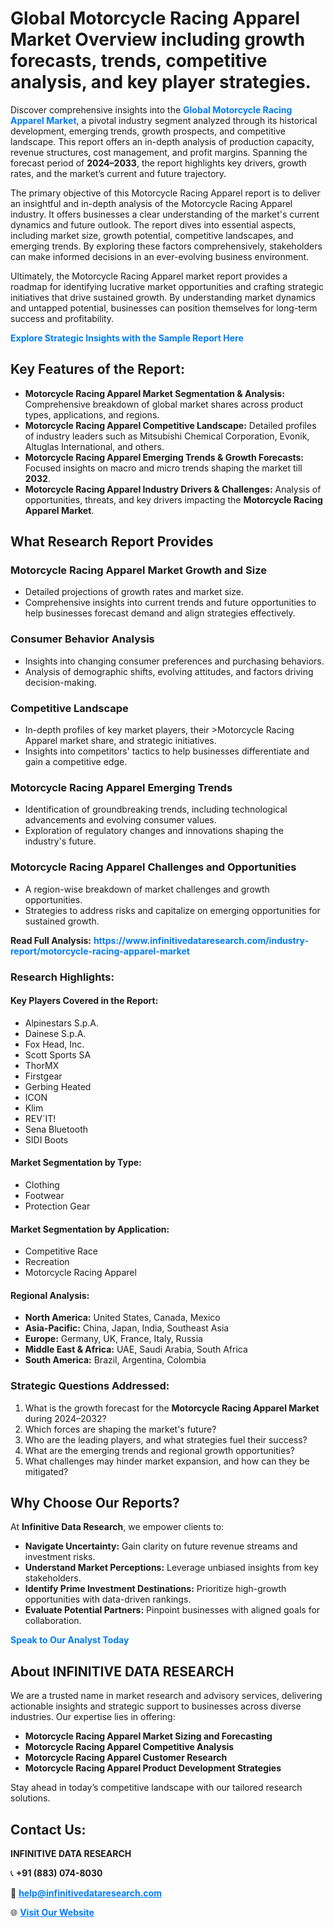 <h1>Global Motorcycle Racing Apparel Market Overview including growth forecasts, trends, competitive analysis, and key player strategies.</h1>
<p>
Discover comprehensive insights into the 
<a href="https://www.infinitivedataresearch.com/industry-report/motorcycle-racing-apparel-market" rel="dofollow" style="color: #007BFF; text-decoration: none;"><strong>Global Motorcycle Racing Apparel Market</strong></a>, a pivotal industry segment analyzed through its historical development, emerging trends, growth prospects, and competitive landscape. This report offers an in-depth analysis of production capacity, revenue structures, cost management, and profit margins. Spanning the forecast period of <strong>2024–2033</strong>, the report highlights key drivers, growth rates, and the market’s current and future trajectory.
</p>
<p>
The primary objective of this Motorcycle Racing Apparel report is to deliver an insightful and in-depth analysis of the Motorcycle Racing Apparel industry. It offers businesses a clear understanding of the market's current dynamics and future outlook. The report dives into essential aspects, including market size, growth potential, competitive landscapes, and emerging trends. By exploring these factors comprehensively, stakeholders can make informed decisions in an ever-evolving business environment.
</p>
<p>
Ultimately, the Motorcycle Racing Apparel market report provides a roadmap for identifying lucrative market opportunities and crafting strategic initiatives that drive sustained growth. By understanding market dynamics and untapped potential, businesses can position themselves for long-term success and profitability.
</p>
<p>
<a href="https://www.infinitivedataresearch.com/request-sample/reportId=101841" style="color: #007BFF; text-decoration: none;"><strong>Explore Strategic Insights with the Sample Report Here</strong></a>
</p>

<h2>Key Features of the Report:</h2>
<ul>
<li><strong>Motorcycle Racing Apparel Market Segmentation & Analysis:</strong> Comprehensive breakdown of global market shares across product types, applications, and regions.</li>
<li><strong>Motorcycle Racing Apparel Competitive Landscape:</strong> Detailed profiles of industry leaders such as Mitsubishi Chemical Corporation, Evonik, Altuglas International, and others.</li>
<li><strong>Motorcycle Racing Apparel Emerging Trends & Growth Forecasts:</strong> Focused insights on macro and micro trends shaping the market till <strong>2032</strong>.</li>
<li><strong>Motorcycle Racing Apparel Industry Drivers & Challenges:</strong> Analysis of opportunities, threats, and key drivers impacting the <strong>Motorcycle Racing Apparel Market</strong>.</li>
</ul>

<h2>What Research Report Provides</h2>
<h3>Motorcycle Racing Apparel Market Growth and Size</h3>
<ul>
<li>Detailed projections of growth rates and market size.</li>
<li>Comprehensive insights into current trends and future opportunities to help businesses forecast demand and align strategies effectively.</li>
</ul>

<h3>Consumer Behavior Analysis</h3>
<ul>
<li>Insights into changing consumer preferences and purchasing behaviors.</li>
<li>Analysis of demographic shifts, evolving attitudes, and factors driving decision-making.</li>
</ul>

<h3>Competitive Landscape</h3>
<ul>
<li>In-depth profiles of key market players, their >Motorcycle Racing Apparel market share, and strategic initiatives.</li>
<li>Insights into competitors' tactics to help businesses differentiate and gain a competitive edge.</li>
</ul>

<h3>Motorcycle Racing Apparel Emerging Trends</h3>
<ul>
<li>Identification of groundbreaking trends, including technological advancements and evolving consumer values.</li>
<li>Exploration of regulatory changes and innovations shaping the industry's future.</li>
</ul>

<h3>Motorcycle Racing Apparel Challenges and Opportunities</h3>
<ul>
<li>A region-wise breakdown of market challenges and growth opportunities.</li>
<li>Strategies to address risks and capitalize on emerging opportunities for sustained growth.</li>
</ul>
<p><strong>Read Full Analysis:</strong> <a href="https://www.infinitivedataresearch.com/industry-report/motorcycle-racing-apparel-market" rel="dofollow" style="color: #007BFF; text-decoration: none;"><strong>https://www.infinitivedataresearch.com/industry-report/motorcycle-racing-apparel-market</strong></a></p>
<h3>Research Highlights:</h3>
<h4>Key Players Covered in the Report:</h4>
<ul><li>Alpinestars S.p.A.</li><li>Dainese S.p.A.</li><li>Fox Head, Inc.</li><li>Scott Sports SA</li><li>ThorMX</li><li>Firstgear</li><li>Gerbing Heated</li><li>ICON</li><li>Klim</li><li>REV`IT!</li><li>Sena Bluetooth</li><li>SIDI Boots</li></ul>
<h4>Market Segmentation by Type:</h4>
<ul><li>Clothing</li><li>Footwear</li><li>Protection Gear</li></ul>
<h4>Market Segmentation by Application:</h4>
<ul><li>Competitive Race</li><li>Recreation</li><li>Motorcycle Racing Apparel</li></ul>

<h4>Regional Analysis:</h4>
<ul>
<li><strong>North America:</strong> United States, Canada, Mexico</li>
<li><strong>Asia-Pacific:</strong> China, Japan, India, Southeast Asia</li>
<li><strong>Europe:</strong> Germany, UK, France, Italy, Russia</li>
<li><strong>Middle East & Africa:</strong> UAE, Saudi Arabia, South Africa</li>
<li><strong>South America:</strong> Brazil, Argentina, Colombia</li>
</ul>

<h3>Strategic Questions Addressed:</h3>
<ol>
<li>What is the growth forecast for the <strong>Motorcycle Racing Apparel Market</strong> during 2024–2032?</li>
<li>Which forces are shaping the market's future?</li>
<li>Who are the leading players, and what strategies fuel their success?</li>
<li>What are the emerging trends and regional growth opportunities?</li>
<li>What challenges may hinder market expansion, and how can they be mitigated?</li>
</ol>

<h2>Why Choose Our Reports?</h2>
<p>At <strong>Infinitive Data Research</strong>, we empower clients to:</p>
<ul>
<li><strong>Navigate Uncertainty:</strong> Gain clarity on future revenue streams and investment risks.</li>
<li><strong>Understand Market Perceptions:</strong> Leverage unbiased insights from key stakeholders.</li>
<li><strong>Identify Prime Investment Destinations:</strong> Prioritize high-growth opportunities with data-driven rankings.</li>
<li><strong>Evaluate Potential Partners:</strong> Pinpoint businesses with aligned goals for collaboration.</li>
</ul>
<p><a href="https://www.infinitivedataresearch.com/industry-report/motorcycle-racing-apparel-market" rel="dofollow" style="color: #007BFF; text-decoration: none;"><strong>Speak to Our Analyst Today</strong></a></p>

<h2>About INFINITIVE DATA RESEARCH</h2>
<p>We are a trusted name in market research and advisory services, delivering actionable insights and strategic support to businesses across diverse industries. Our expertise lies in offering:</p>
<ul>
<li><strong>Motorcycle Racing Apparel Market Sizing and Forecasting</strong></li>
<li><strong>Motorcycle Racing Apparel Competitive Analysis</strong></li>
<li><strong>Motorcycle Racing Apparel Customer Research</strong></li>
<li><strong>Motorcycle Racing Apparel Product Development Strategies</strong></li>
</ul>
<p>Stay ahead in today’s competitive landscape with our tailored research solutions.</p>

<h2>Contact Us:</h2>
<p><strong>INFINITIVE DATA RESEARCH</strong></p>
<p>📞 <strong>+91 (883) 074-8030</strong></p>
<p>📧 <strong><a href="mailto:help@infinitivedataresearch.com" style="color: #007BFF;">help@infinitivedataresearch.com</a></strong></p>
<p>🌐 <strong><a href="https://www.infinitivedataresearch.com" rel="dofollow" style="color: #007BFF;">Visit Our Website</a></strong></p>